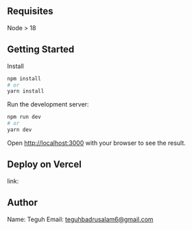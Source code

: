 ## Requisites

Node > 18 

## Getting Started

Install
```bash
npm install
# or
yarn install
```

Run the development server:


```bash
npm run dev
# or
yarn dev
```

Open [http://localhost:3000](http://localhost:3000) with your browser to see the result.

## Deploy on Vercel

link: 

## Author

Name: Teguh
Email: teguhbadrusalam6@gmail.com
